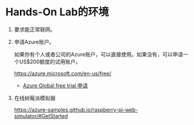 # Hands-On Lab的环境
1. 要求能正常联网。
   
2. 申请Azure账户。
   
     
   如果你有个人或者公司的Azure账户，可以直接使用。如果没有，可以申请一个US$200额度的试用账户。


    https://azure.microsoft.com/en-us/free/
    
    * [Azure Global free trial 申请](Azure试用申请.pdf)
  
3. 在线树莓派模拟器
    
    https://azure-samples.github.io/raspberry-pi-web-simulator/#GetStarted

